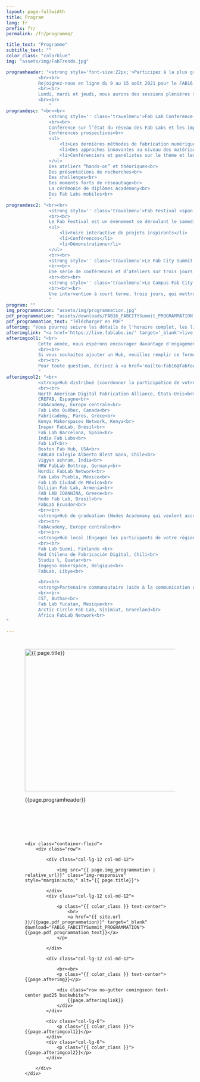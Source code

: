```yaml
---
layout: page-fullwidth
title: Program
lang: fr
prefix: fr/
permalink: /fr/programme/

title_text: "Programme"
subtitle_text: ""
color_class: "colorblue"
img: "assets/img/FabTrends.jpg"

programheader: "<strong style='font-size:22px;'>Participez à la plus grande conférence sur la fabrication numérique au monde.</strong>
            <br><br>
            Rejoignez-nous en ligne du 9 au 15 août 2021 pour le FAB16 et le Fab City Summit, la réunion annuelle du réseau international Fab Lab, un événement hybride et distribué ! Rejoignez des panélistes de classe mondiale, des membres de la communauté des Fab Labs, des makers du monde entier et des professionnels de différents domaines. Assistez à des panels de classe mondiale, des démonstrations, des ateliers, des discussions et des présentations de Lab par des représentants du monde entier ! 
            <br><br>
            Lundi, mardi et jeudi, nous aurons des sessions plénières suivies d'ateliers, d'occasions de rencontrer nos commanditaires et la remise des diplômes Academany (Fab Academy et Fabricademy). Mercredi, nous aurons une journée complète de retransmission télévisée des Labs du monde entier, qui mettront en valeur leurs créateurs, animeront des panels locaux, et bien plus encore. Le Fab City Summit se déroulera par la suite du vendredi au dimanche, avec le lancement du Fab City Campus à Montréal qui se déroulera les 13 et 14 août, et accueillera le Fab Fest le 14 août.
            <br><br>
                "
programdesc: "<br><br>
                <strong style='' class='travelmenu'>Fab Lab Conference <span class='line hidden'>- Du 9 au 12 Août</span></strong>
                <br><br>
                Conférence sur l’état du réseau des Fab Labs et les impacts du mouvement des Fab Labs<br>
                Conférences prospectives<br>
                <ul>
                    <li>Les dernières méthodes de fabrication numérique et de machinage</li>
                    <li>Des approches innovantes au niveau des matériaux et de la matière</li>
                    <li>Conférenciers et panélistes sur le thème et les sujets du FAB16</li>
                </ul>
                Des ateliers “hands-on” et théoriques<br>
                Des présentations de recherches<br>
                Des challenges<br>
                Des moments forts de réseautage<br>
                La cérémonie de diplômes Academany<br>
                Des Fab Labs mobiles<br>
                "
programdesc2: "<br><br>
                <strong style='' class='travelmenu'>Fab Festival <span class='line hidden'>- Le 14 août</span></strong>
                <br><br>
                Le Fab Festival est un événement se déroulant le samedi et qui reprend la structure de l’événement principal, mais avec des activités, adaptées pour le grand public et les enfants, offertes par les Fab Labs du pays entier.<br>
                <ul>
                    <li>Foire interactive de projets inspirants</li>
                    <li>Conférences</li>
                    <li>Démonstrations</li>
                </ul>
                <br><br>
                <strong style='' class='travelmenu'>Le Fab City Summit <span class='line hidden'>du 13 au 15 août</span></strong>
                <br><br>
                Une série de conférences et d’ateliers sur trois jours offerts par des sommités mondiales et locales qui mettent en lumière les enjeux globaux auxquels font face les villes et territoires et les initiatives concrètes entourant l’essor des Fab City. Et une journée de visites des destinations phares dans la ville.
                <br><br><br>              
                <strong style='' class='travelmenu'>Le Campus Fab City <span class='line hidden'>du 12 au 19 août</span></strong>
                <br><br><br>
                Une intervention à court terme, trois jours, qui mettra en valeur les expériences locales et internationales et les prototypes de Fab City. Il comprendra des expositions, des visites guidées des Fab Labs locaux et des ateliers de fabrication.<br>
                "
program: ""
img_programmation: "assets/img/programmation.jpg"
pdf_programmation: "assets/downloads/FAB16_FABCITYSummit_PROGRAMMATION.pdf"
pdf_programmation_text: "Télécharger en PDF"
afterimg: "Vous pourrez suivre les détails de l'horaire complet, les liens, les instructeurs, les inscriptions et plus encore, en vous inscrivant sur notre plateforme en ligne ici :"
afterimglink: "<a href='https://live.fablabs.io/' target='_blank'>live.fablabs.io</a>"
afterimgcol1: "<br>
            Cette année, nous espérons encourager davantage d'engagement local pendant le FAB16 avec les FAB16 Hubs ! Vous trouverez ci-dessous une liste des Hubs FAB16 participants. Si une programmation locale est prévue dans l'un des Hubs et qu'il nous en est fait part, vous la trouverez en cliquant sur le nom du Hub. Nous demandons à tout le monde de privilégier la sécurité et de respecter les restrictions COVID-19 en vigueur dans leur région.
            <br><br>
            Si vous souhaitez ajouter un Hub, veuillez remplir ce formulaire : <a href='https://forms.gle/1EL7J7vTh3VFDgeUA' target='_blank'>https://forms.gle/1EL7J7vTh3VFDgeUA</a>.
            <br><br>
            Pour toute question, écrivez à <a href='mailto:fab16@fabfoundation.org' target='_blank'>fab16@fabfoundation.org</a>
            "
afterimgcol2: "<br>
            <strong>Hub distribué (coordonner la participation de votre région aux ateliers locaux et/ou mondiaux, aidez à coordonner le matériel pour les ateliers, proposez des ateliers pratiques et/ou théoriques diffusés mondialement, et/ou participez à la journée FABTV)</strong>
            <br><br>
            North American Digital Fabrication Alliance, États-Unis<br>
            CREFAB, Espagne<br>
            FabAcademy, Europe centrale<br>
            Fab Labs Québec, Canada<br>
            Fabricademy, Paros, Grèce<br>
            Kenya Makerspaces Network, Kenya<br>
            Insper FabLab, Brésil<br>
            Fab Lab Barcelona, Spain<br>
            India Fab Labs<br>
            Fab LaT<br>
            Boston Fab Hub, USA<br>
            FABLAB Colegio Alberto Blest Gana, Chile<br>
            Vigyan ashram, India<br>
            HRW FabLab Bottrop, Germany<br>
            Nordic FabLab Network<br>
            Fab Labs Puebla, México<br>
            Fab Lab Ciudad de México<br>
            Dilijan Fab Lab, Armenia<br>
            FAB LAB IOANNINA, Greece<br>
            Rede Fab Lab, Brasil<br>
            FabLab Ecuador<br>
            <br><br>
            <strong>Hub de graduation (Nodes Academany qui veulent accueillir un rassemblement de graduation localement)</strong>
            <br><br>
            FabAcademy, Europe centrale<br>
            <br><br>
            <strong>Hub local (Engagez les participants de votre région dans la conférence, et coordonnez et produisez du contenu pour les ateliers locaux, dans votre langue et à votre rythme)</strong>
            <br><br>
            Fab Lab Suomi, Finlande <br>
            Red Chilena de Fabricación Digital, Chili<br>
            Studio ⅚, Quatar<br>
            Ingegno makerspace, Belgique<br>
            FabLab, Libye<br>

            <br><br>
            <strong>Partenaire communautaire (aide à la communication en ligne et à la diffusion de l'information)</strong>
            <br><br>
            CST, Buthan<br>
            Fab Lab Yucatan, Mexique<br>
            Arctic Circle Fab Lab, Sisimiut, Groenland<br>
            Africa FabLab Network<br>
"

---
```

<section class="no-padding" id="" style="padding: 25px 50px 50px 50px;">
    <div class="container-fluid">
        <div class="row">
            <div class="col-lg-6">
                <img src="{{ page.img | relative_url}}" class="img-responsive" alt="{{ page.title}}" width="960" height="382">
            </div>
            <div class="col-lg-6">
                <p class="{{ color_class }}">{{page.programheader}}</p>
            </div>
        </div>
    </div>
</section>

<section class="no-padding" id="" style="padding: 25px 50px 50px 50px;">

    <div class="container-fluid">
        <div class="row">
            
            <div class="col-lg-12 col-md-12">

                <img src="{{ page.img_programmation | relative_url}}" class="img-responsive" style="margin:auto;" alt="{{ page.title}}">
            
            </div>
            <div class="col-lg-12 col-md-12">
                
                <p class="{{ color_class }} text-center">
                    <br>
                    <a href="{{ site.url }}/{{page.pdf_programmation}}" target="_blank" download="FAB16_FABCITYSummit_PROGRAMMATION">{{page.pdf_programmation_text}}</a>
                </p>

            </div>
            
            <div class="col-lg-12 col-md-12">

                <br><br>
                <p class="{{ color_class }} text-center">{{page.afterimg}}</p>

                <div class="row no-gutter comingsoon text-center pad25 backwhite">
                    {{page.afterimglink}}
                </div>
            </div>

            <div class="col-lg-6">
                <p class="{{ color_class }}">{{page.afterimgcol1}}</p>
            </div>
            <div class="col-lg-6">
                <p class="{{ color_class }}">{{page.afterimgcol2}}</p>
            </div>

        </div>
    </div>

</section>